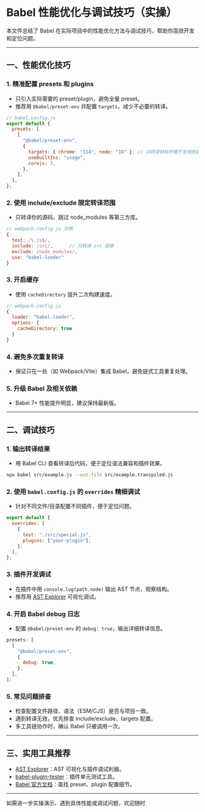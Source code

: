 # Babel 性能优化与调试技巧（实操）

本文件总结了 Babel 在实际项目中的性能优化方法与调试技巧，帮助你高效开发和定位问题。

---

## 一、性能优化技巧

### 1. 精准配置 presets 和 plugins

- 只引入实际需要的 preset/plugin，避免全量 preset。
- 推荐用 `@babel/preset-env` 并配置 `targets`，减少不必要的转译。

```javascript
// babel.config.js
export default {
  presets: [
    [
      "@babel/preset-env",
      {
        targets: { chrome: "114", node: "18" }, // 只转译目标环境不支持的语法
        useBuiltIns: "usage",
        corejs: 3,
      },
    ],
  ],
};
```

### 2. 使用 include/exclude 限定转译范围

- 只转译你的源码，跳过 node_modules 等第三方库。

```javascript
// webpack.config.js 示例
{
  test: /\.js$/,
  include: /src/,      // 只转译 src 目录
  exclude: /node_modules/,
  use: "babel-loader"
}
```

### 3. 开启缓存

- 使用 `cacheDirectory` 提升二次构建速度。

```javascript
// webpack.config.js
{
  loader: "babel-loader",
  options: {
    cacheDirectory: true
  }
}
```

### 4. 避免多次重复转译

- 保证只在一处（如 Webpack/Vite）集成 Babel，避免链式工具重复处理。

### 5. 升级 Babel 及相关依赖

- Babel 7+ 性能提升明显，建议保持最新版。

---

## 二、调试技巧

### 1. 输出转译结果

- 用 Babel CLI 查看转译后代码，便于定位语法兼容和插件效果。

```sh
npx babel src/example.js --out-file src/example.transpiled.js
```

### 2. 使用 `babel.config.js` 的 `overrides` 精细调试

- 针对不同文件/目录配置不同插件，便于定位问题。

```javascript
export default {
  overrides: [
    {
      test: "./src/special.js",
      plugins: ["your-plugin"],
    },
  ],
};
```

### 3. 插件开发调试

- 在插件中用 `console.log(path.node)` 输出 AST 节点，观察结构。
- 推荐用 [AST Explorer](https://astexplorer.net/) 可视化调试。

### 4. 开启 Babel debug 日志

- 配置 `@babel/preset-env` 的 `debug: true`，输出详细转译信息。

```javascript
presets: [
  [
    "@babel/preset-env",
    {
      debug: true,
    },
  ],
];
```

### 5. 常见问题排查

- 检查配置文件路径、语法（ESM/CJS）是否与项目一致。
- 遇到转译无效，优先排查 include/exclude、targets 配置。
- 多工具链协作时，确认 Babel 只被调用一次。

---

## 三、实用工具推荐

- [AST Explorer](https://astexplorer.net/)：AST 可视化与插件调试利器。
- [babel-plugin-tester](https://github.com/babel-utils/babel-plugin-tester)：插件单元测试工具。
- [Babel 官方文档](https://babeljs.io/docs/en/)：查找 preset、plugin 配置细节。

---

如需进一步实操演示、遇到具体性能或调试问题，欢迎随时
